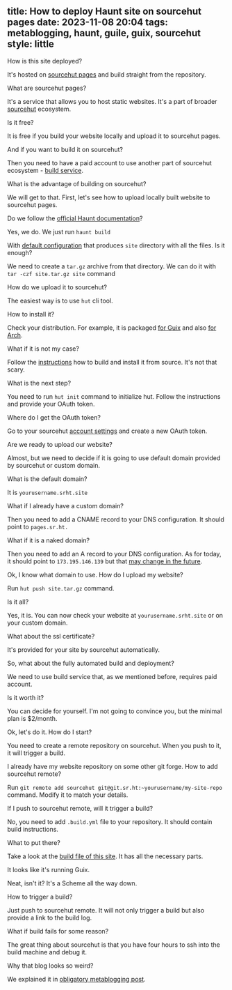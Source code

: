 title: How to deploy Haunt site on sourcehut pages
date: 2023-11-08 20:04
tags: metablogging, haunt, guile, guix, sourcehut
style: little
---

How is this site deployed?

It's hosted on [sourcehut pages](https://srht.site/) and build straight from the repository.

What are sourcehut pages?

It's a service that allows you to host static websites. It's a part of
broader [sourcehut](https://sourcehut.org/) ecosystem.

Is it free?

It is free if you build your website locally and upload it to sourcehut pages.

And if you want to build it on sourcehut?

Then you need to have a paid account to use another part of sourcehut
ecosystem - [build service](https://man.sr.ht/builds.sr.ht/).

What is the advantage of building on sourcehut?

We will get to that. First, let's see how to upload locally built website to
sourcehut pages.

Do we follow
the [official Haunt 
documentation](https://dthompson.us/manuals/haunt/index.html)?

Yes, we do. We just run `haunt build`

With [default configuration](https://dthompson.us/manuals/haunt/Sites.html) that
produces `site` directory with all the files. Is it enough?

We need to create a `tar.gz` archive from that directory. We can do it
with `tar -czf site.tar.gz site` command

How do we upload it to sourcehut?

The easiest way is to use `hut` cli tool.

How to install it?

Check your distribution. For example, it is packaged [for 
Guix](https://packages.guix.gnu.org/packages/hut/0.2.0/) and also [for 
Arch](https://archlinux.org/packages/extra/x86_64/hut/).

What if it is not my case?

Follow the [instructions](https://sr.ht/~emersion/hut/) how to build and install
it from source. It's not that scary.

What is the next step?

You need to run `hut init` command to initialize hut. Follow the instructions
and provide your OAuth token.

Where do I get the OAuth token?

Go to your sourcehut [account settings](https://meta.sr.ht/oauth2) and create a
new OAuth token.

Are we ready to upload our website?

Almost, but we need to decide if it is going to use default domain provided by
sourcehut or custom domain.

What is the default domain?

It is `yourusername.srht.site`

What if I already have a custom domain?

Then you need to add a CNAME record to your DNS configuration. It should point
to `pages.sr.ht.`

What if it is a naked domain?

Then you need to add an A record to your DNS configuration. As for today, it 
should point to `173.195.146.139` but that [may change in the 
future](https://srht.site/custom-domains).

Ok, I know what domain to use. How do I upload my website?

Run `hut push site.tar.gz` command.

Is it all?

Yes, it is. You can now check your website at `yourusername.srht.site` or on
your custom domain.

What about the ssl certificate?

It's provided for your site by sourcehut automatically.

So, what about the fully automated build and deployment?

We need to use build service that, as we mentioned before, requires paid
account.

Is it worth it?

You can decide for yourself. I'm not going to convince you, but the minimal plan
is $2/month.

Ok, let's do it. How do I start?

You need to create a remote repository on sourcehut. When you push to it, it
will trigger a build.

I already have my website repository on some other git forge. How to add
sourcehut remote?

Run `git remote add sourcehut git@git.sr.ht:~yourusername/my-site-repo` command.
Modify it to match your details.

If I push to sourcehut remote, will it trigger a build?

No, you need to add `.build.yml` file to your repository. It should contain
build instructions.

What to put there?

Take a look at
the [build file of this 
site](https://git.sr.ht/~filiplajszczak/filip-lajszczak-dev/tree/master/item/.build.yml).
It has all the necessary parts.

It looks like it's running Guix.

Neat, isn't it? It's a Scheme all the way down.

How to trigger a build?

Just push to sourcehut remote. It will not only trigger a build but also provide
a link to the build log.

What if build fails for some reason?

The great thing about sourcehut is that you have four hours to ssh into the build
machine and debug it.

Why that blog looks so weird?

We explained it
in [obligatory metablogging 
post](https://filip.lajszczak.dev/obligatory-metablogging-post.html).